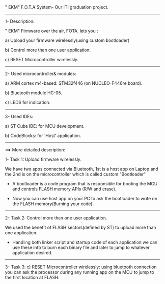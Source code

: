 " EKM" F.O.T.A System- Our ITI graduation project.

-------------------------------------------------------

1- Description: 

   " EKM" Firmware over the air, FOTA, lets you :

   a) Upload your firmware wirelessly(using custom bootloader)

   b) Control more than one user application.

   c) RESET Microcontroller wirelessly.

-----

2- Used microcontroller& modules:

   a) ARM cortex m4-based: STM32f446 (on NUCLEO-F446re board). 

   b) Bluetooth module HC-05.

   c) LEDS for indication.

-----

3- Used IDEs:

   a) ST Cube IDE: for MCU development.

   b) CodeBlocks:  for 'Host' application.

-----

==> More detailed description:

1- Task 1: Upload firmware wirelessly:

We have two apps connected via Bluetooth, 1st is a host app on Laptop and the 2nd is on the microcontroller which is called custom "Bootloader"

- A bootloader is a code program that is responsible for booting the MCU and controls FLASH memory APIs (R/W and erase).

- Now you can use host app on your PC to ask the bootloader to write on the FLASH memory(Burning your code).

---

2- Task 2: Control more than one user application.

We used the benefit of FLASH sectors(defined by ST) to upload more than one application.

- Handling both linker script and startup code of each application we can use these info to burn each binary file and later to jump to whatever application desired.

---

3- Task 3: c) RESET Microcontroller wirelessly: using bluetooth connection you can ask the processor during any running app on the MCU to jump to the first location at FLASH.













